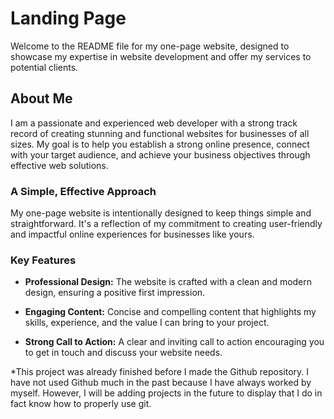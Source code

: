 # Landing Page  

Welcome to the README file for my one-page website, designed to showcase my expertise in website development and offer my services to potential clients.  

## About Me  

I am a passionate and experienced web developer with a strong track record of creating stunning and functional websites for businesses of all sizes. My goal is to help you establish a strong online presence, connect with your target audience, and achieve your business objectives through effective web solutions.  

### A Simple, Effective Approach  

My one-page website is intentionally designed to keep things simple and straightforward. It's a reflection of my commitment to creating user-friendly and impactful online experiences for businesses like yours.  

### Key Features  

- **Professional Design:** The website is crafted with a clean and modern design, ensuring a positive first impression.  

- **Engaging Content:** Concise and compelling content that highlights my skills, experience, and the value I can bring to your project.  

- **Strong Call to Action:** A clear and inviting call to action encouraging you to get in touch and discuss your website needs.

*This project was already finished before I made the Github repository. I have not used Github much in the past because I have always worked by myself. However, I will be adding projects in the future to display that I do in fact know how to properly use git.
